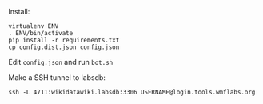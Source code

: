 Install:

    virtualenv ENV
    . ENV/bin/activate
    pip install -r requirements.txt
    cp config.dist.json config.json

Edit `config.json` and run `bot.sh`


Make a SSH tunnel to labsdb:

	ssh -L 4711:wikidatawiki.labsdb:3306 USERNAME@login.tools.wmflabs.org
